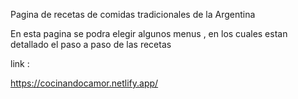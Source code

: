 Pagina de recetas de comidas tradicionales de la Argentina 

En esta pagina se podra elegir algunos menus , en los cuales estan detallado el paso a paso de las recetas 

link :

https://cocinandocamor.netlify.app/


